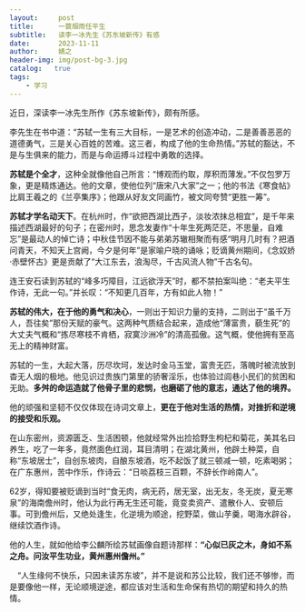```yaml
---
layout:     post
title:      一蓑烟雨任平生
subtitle:   读李一冰先生《苏东坡新传》有感
date:       2023-11-11
author:     婧之
header-img: img/post-bg-3.jpg
catalog:   true
tags:
    - 学习
---
```


近日，深读李一冰先生所作《苏东坡新传》，颇有所感。

李先生在书中道：“苏轼一生有三大目标，一是艺术的创造冲动，二是善善恶恶的道德勇气，三是关心百姓的苦难。这三者，构成了他的生命热情。”苏轼的豁达，不是与生俱来的能力，而是与命运搏斗过程中勇敢的选择。

**苏轼是个全才**，这种全就像他自己所言：“博观而约取，厚积而薄发。”不仅包罗万象，更是精炼通达。他的文章，使他位列“唐宋八大家”之一；他的书法《寒食帖》比肩王羲之的《兰亭集序》；他跟从好友文同画竹，被文同夸赞“更胜一筹”。

**苏轼才学名动天下**。在杭州时，作“欲把西湖比西子，淡妆浓抹总相宜”，是千年来描述西湖最好的句子；在密州时，思念发妻作“十年生死两茫茫，不思量，自难忘”是最动人的悼亡诗；中秋佳节因不能与弟弟苏辙相聚而有感“明月几时有？把酒问青天，不知天上宫阙，今夕是何年”是家喻户晓的诵咏；贬谪黄州期间，《念奴娇·赤壁怀古》更是贡献了“大江东去，浪淘尽，千古风流人物”千古名句。

连王安石读到苏轼的“峰多巧障目，江远欲浮天”时，都不禁拍案叫绝：“老夫平生作诗，无此一句。”并长叹：“不知更几百年，方有如此人物！”

**苏轼的伟大，在于他的勇气和决心**，一则出于知识力量的支持，二则出于“虽千万人，吾往矣”那份天赋的豪气。这两种气质结合起来，造成他“薄富贵，藐生死”的大丈夫气概和“拣尽寒枝不肯栖，寂寞沙洲冷”的清高孤傲。这气概，使他拥有至高无上的精神财富。

苏轼的一生，大起大落，历尽坎坷，发达时金马玉堂，富贵无匹，落魄时被流放到杳无人烟的极地。他见识过贵族门第里的骄奢淫乐，也体验过闾巷小民们的贫困和无助。**多舛的命运造就了他骨子里的悲悯，也磨砺了他的意志，通达了他的境界。**

他的顽强和坚韧不仅仅体现在诗词文章上，**更在于他对生活的热情，对挫折和逆境的接受和乐观。**

在山东密州，资源匮乏、生活困顿，他就经常外出捡拾野生枸杞和菊花，美其名曰养生，吃了一年多，竟然面色红润，耳目清明；在湖北黄州，他辟土种菜，自称“东坡居士”，自创东坡肉，自酿东坡酒，吃不起饭了就三顿减一顿，吃素喝粥；在广东惠州，苦中作乐，作诗云：“日啖荔枝三百颗，不辞长作岭南人”。

62岁，得知要被贬谪到当时“食无肉，病无药，居无室，出无友，冬无炭，夏无寒泉”的海南儋州时，他认为此行再无生还可能，竟变卖资产、遣散仆人、安顿后事。可到儋州后，又绝处逢生，化逆境为顺途，挖野菜，做山芋羹，喝海水辟谷，继续饮酒作诗。

他的人生，就如他给李公麟所绘苏轼画像自题诗那样：**“心似已灰之木，身如不系之舟。问汝平生功业，黄州惠州儋州。”**

　“人生缘何不快乐，只因未读苏东坡”，并不是说和苏公比较，我们还不够惨，而是要像他一样，无论顺境逆途，都应该对生活和生命保有热切的期望和持久的热情。
